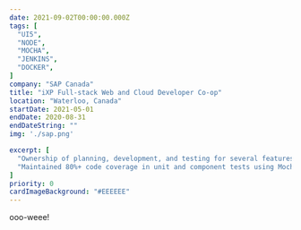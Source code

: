 ```yaml
---
date: 2021-09-02T00:00:00.000Z
tags: [
  "UI5",
  "NODE",
  "MOCHA",
  "JENKINS",
  "DOCKER",
]
company: "SAP Canada"
title: "iXP Full-stack Web and Cloud Developer Co-op"
location: "Waterloo, Canada"
startDate: 2021-05-01
endDate: 2020-08-31
endDateString: ""
img: './sap.png'

excerpt: [
  "Ownership of planning, development, and testing for several features of SAP's HANA Database Explorer.",
  "Maintained 80%+ code coverage in unit and component tests using Mocha, Sinon, and QUnit."
]
priority: 0
cardImageBackground: "#EEEEEE"
---
```

ooo-weee!